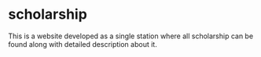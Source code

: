 # scholarship
This is a website developed as a single station where all scholarship can be found along with detailed description about it.
